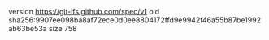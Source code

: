 version https://git-lfs.github.com/spec/v1
oid sha256:9907ee098ba8af72ece0d0ee8804172ffd9e9942f46a55b87be1992ab63be53a
size 758
